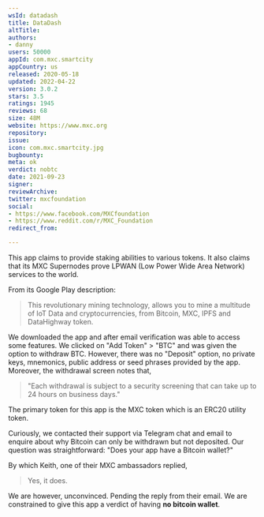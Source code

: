 ```yaml
---
wsId: datadash
title: DataDash
altTitle: 
authors:
- danny
users: 50000
appId: com.mxc.smartcity
appCountry: us
released: 2020-05-18
updated: 2022-04-22
version: 3.0.2
stars: 3.5
ratings: 1945
reviews: 68
size: 48M
website: https://www.mxc.org
repository: 
issue: 
icon: com.mxc.smartcity.jpg
bugbounty: 
meta: ok
verdict: nobtc
date: 2021-09-23
signer: 
reviewArchive: 
twitter: mxcfoundation
social:
- https://www.facebook.com/MXCfoundation
- https://www.reddit.com/r/MXC_Foundation
redirect_from: 

---
```


This app claims to provide staking abilities to various tokens. It also claims that its MXC Supernodes prove LPWAN (Low Power Wide Area Network) services to the world. 

From its Google Play description:

> This revolutionary mining technology, allows you to mine a multitude of IoT Data and cryptocurrencies, from Bitcoin, MXC, IPFS and DataHighway token.

We downloaded the app and after email verification was able to access some features. We clicked on "Add Token" > "BTC" and was given the option to withdraw BTC. However, there was no "Deposit" option, no private keys, mnemonics, public address or seed phrases provided by the app. Moreover, the withdrawal screen notes that, 

>"Each withdrawal is subject to a security screening that can take up to 24 hours on business days."

The primary token for this app is the MXC token which is an ERC20 utility token. 

Curiously, we contacted their support via Telegram chat and email to enquire about why Bitcoin can only be withdrawn but not deposited. Our question was straightforward: "Does your app have a Bitcoin wallet?"

By which Keith, one of their MXC ambassadors replied,

> Yes, it does. 

We are however, unconvinced. Pending the reply from their email. We are constrained to give this app a verdict of having **no bitcoin wallet**.
